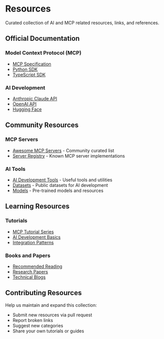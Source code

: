 # Resources

Curated collection of AI and MCP related resources, links, and references.

## Official Documentation

### Model Context Protocol (MCP)
- [MCP Specification](https://spec.modelcontextprotocol.io/)
- [Python SDK](https://github.com/modelcontextprotocol/python-sdk)
- [TypeScript SDK](https://github.com/modelcontextprotocol/typescript-sdk)

### AI Development
- [Anthropic Claude API](https://docs.anthropic.com/)
- [OpenAI API](https://platform.openai.com/docs)
- [Hugging Face](https://huggingface.co/docs)

## Community Resources

### MCP Servers
- [Awesome MCP Servers](awesome-mcp-servers.md) - Community curated list
- [Server Registry](server-registry.md) - Known MCP server implementations

### AI Tools
- [AI Development Tools](ai-tools.md) - Useful tools and utilities
- [Datasets](datasets.md) - Public datasets for AI development
- [Models](models.md) - Pre-trained models and resources

## Learning Resources

### Tutorials
- [MCP Tutorial Series](tutorials/mcp/)
- [AI Development Basics](tutorials/ai-basics/)
- [Integration Patterns](tutorials/integration/)

### Books and Papers
- [Recommended Reading](reading-list.md)
- [Research Papers](papers.md)
- [Technical Blogs](blogs.md)

## Contributing Resources

Help us maintain and expand this collection:
- Submit new resources via pull request
- Report broken links
- Suggest new categories
- Share your own tutorials or guides